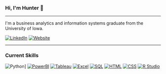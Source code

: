 ### Hi, I'm Hunter 👋

---

I'm a business analytics and information systems graduate from the University of Iowa.

[![LinkedIn](https://img.shields.io/badge/LinkedIn-Connect-blue)](https://www.linkedin.com/in/hunter-gibson-563499202/)
[![Website](https://img.shields.io/badge/Website-Visit-brightgreen)](https://huntergibson.me/)

---

### Current Skills

![Python](https://img.shields.io/badge/Python-Expert-blue)]
[![PowerBI](https://img.shields.io/badge/PowerBI-Proficient-orange)]()
[![Tableau](https://img.shields.io/badge/Tableau-Proficient-orange)]()
[![Excel](https://img.shields.io/badge/Excel-Proficient-orange)]()
[![SQL](https://img.shields.io/badge/SQL-Proficient-orange)]()
[![HTML](https://img.shields.io/badge/HTML-Proficient-orange)]()
[![CSS](https://img.shields.io/badge/CSS-Proficient-orange)]()
[![R Studio](https://img.shields.io/badge/R%20Studio-Proficient-orange)]()


